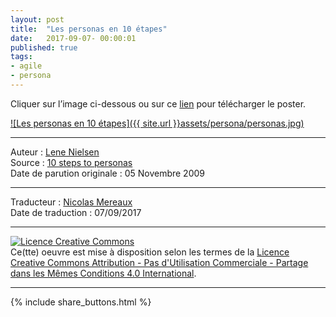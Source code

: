 ```yaml
---
layout: post
title:  "Les personas en 10 étapes"
date:   2017-09-07- 00:00:01
published: true
tags: 
- agile
- persona
---
```


Cliquer sur l’image ci-dessous ou sur ce [lien](https://www.dropbox.com/s/69bov36fj50nojb/Les%20personas%20en%2010%20%C3%A9tapes.pdf?dl=0) pour télécharger le poster.

[![Les personas en 10 étapes]({{ site.url }}assets/persona/personas.jpg)](https://www.dropbox.com/s/69bov36fj50nojb/Les%20personas%20en%2010%20%C3%A9tapes.pdf?dl=0)


---
Auteur : [Lene Nielsen](http://personas.dk/?page_id=2)  
Source : [10 steps to personas](http://personas.dk/?page_id=196)  
Date de parution originale : 05 Novembre 2009  

---
Traducteur : [Nicolas Mereaux](http://www.les-traducteurs-agiles.org/traducteurs/)  
Date de traduction : 07/09/2017  

---

<a rel="license" href="http://creativecommons.org/licenses/by-nc-sa/4.0/"><img alt="Licence Creative Commons" style="border-width:0" src="http://i.creativecommons.org/l/by-nc-sa/4.0/88x31.png" /></a><br />Ce(tte) oeuvre est mise à disposition selon les termes de la <a rel="license" href="http://creativecommons.org/licenses/by-nc-sa/4.0/">Licence Creative Commons Attribution - Pas d'Utilisation Commerciale - Partage dans les Mêmes Conditions 4.0 International</a>.

---

{% include share_buttons.html %}



